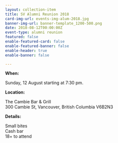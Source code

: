 ```yaml
---
layout: collection-item
title: SV Alumni Reunion 2018
card-img-url: events-img-alum-2018.jpg
banner-img-url: banner-template_1200-500.png
date: 2018-08-12T00:00:00Z
event-type: alumni reunion
featured: false
enable-featured-card: false
enable-featured-banner: false
enable-header: true
enable-banner: false

---
```

**When:**

Sunday, 12 August starting at 7:30 pm.

**Location:** 

The Cambie Bar & Grill  
300 Cambie St, Vancouver, British Columbia V6B2N3

**Details:**

Small bites  
Cash bar  
18+ to attend